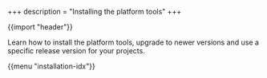 +++
description = "Installing the platform tools"
+++

{{import "header"}}

Learn how to install the platform tools, upgrade to newer versions and use a specific release version for your projects.

{{menu "installation-idx"}}
